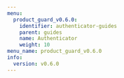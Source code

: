 ```yaml
---
menu:
  product_guard_v0.6.0:
    identifier: authenticator-guides
    parent: guides
    name: Authenticator
    weight: 10
menu_name: product_guard_v0.6.0
info:
  version: v0.6.0
---
```


